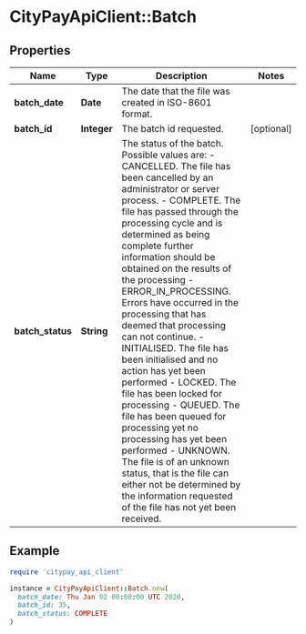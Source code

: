 # CityPayApiClient::Batch

## Properties

| Name | Type | Description | Notes |
| ---- | ---- | ----------- | ----- |
| **batch_date** | **Date** | The date that the file was created in ISO-8601 format. |  |
| **batch_id** | **Integer** | The batch id requested. | [optional] |
| **batch_status** | **String** | The status of the batch. Possible values are:    - CANCELLED. The file has been cancelled by an administrator or server process.  - COMPLETE. The file has passed through the processing cycle and is determined as being complete further information should be obtained on the results of the processing - ERROR_IN_PROCESSING. Errors have occurred in the processing that has deemed that processing can not continue. - INITIALISED. The file has been initialised and no action has yet been performed - LOCKED. The file has been locked for processing - QUEUED. The file has been queued for processing yet no processing has yet been performed - UNKNOWN. The file is of an unknown status, that is the file can either not be determined by the information requested of the file has not yet been received.  |  |

## Example

```ruby
require 'citypay_api_client'

instance = CityPayApiClient::Batch.new(
  batch_date: Thu Jan 02 00:00:00 UTC 2020,
  batch_id: 35,
  batch_status: COMPLETE
)
```

